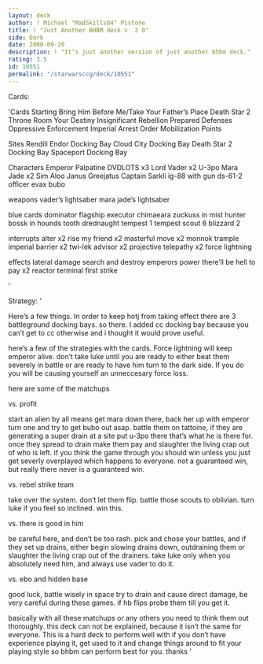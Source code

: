 ```yaml
---
layout: deck
author: ! Michael "MadSkills84" Pistone
title: ! "Just Another BHBM deck v  2 0"
side: Dark
date: 2000-09-20
description: ! "It’s just another version of just another bhbm deck."
rating: 3.5
id: 10551
permalink: "/starwarsccg/deck/10551"
---
```

Cards: 

'Cards Starting
Bring Him Before Me/Take Your Father’s Place
Death Star 2 Throne Room
Your Destiny
Insignificant Rebellion
Prepared Defenses
Oppressive Enforcement
Imperial Arrest Order
Mobilization Points

Sites
Rendili
Endor Docking Bay
Cloud City Docking Bay
Death Star 2 Docking Bay
Spaceport Docking Bay

Characters
Emperor Palpatine
DVDLOTS x3
Lord Vader x2
U-3po
Mara Jade x2
Sim Aloo
Janus Greejatus
Captain Sarkli
ig-88 with gun
ds-61-2
officer evax
bubo

weapons
vader’s lightsaber
mara jade’s lightsaber

blue cards
dominator
flagship executor
chimaeara
zuckuss in mist hunter
bossk in hounds tooth
drednaught
tempest 1
tempest scout 6
blizzard 2

interrupts
alter x2
rise my friend x2
masterful move x2
monnok
trample
imperial barrier x2
twi-lek advisor x2
projective telepathy x2
force lightning

effects
lateral damage
search and destroy
emperors power
there’ll be hell to pay x2
reactor terminal
first strike

'

Strategy: '

Here’s a few things.	In order to keep hotj from taking effect there are 3 battleground docking bays.  so there.  I added cc docking bay because you can’t get to cc otherwise and i thought it would prove useful.

here’s a few of the strategies with the cards.  Force lightning will keep emperor alive.  don’t take luke until you are ready to either beat them severely in battle or are ready to have him turn to the dark side.	If you do you will be causing yourself an unneccesary force loss.

here are some of the matchups

vs. profit

start an alien by all means get mara down there, back her up with emperor turn one and try to get bubo out asap.  battle them on tattoine, if they are generating a super drain at a site put u-3po there that’s what he is there for.  once they spread to drain make them pay and slaughter the living crap out of who is left.  if you think the game through you should win unless you just get severly overplayed which happens to everyone.  not a guaranteed win, but really there never is a guaranteed win.

vs. rebel strike team

take over the system. don’t let them flip.  battle those scouts to oblivian.  turn luke if you feel so inclined.  win this.

vs. there is good in him

be careful here, and don’t be too rash.  pick and chose your battles, and if they set up drains, either begin slowing drains down, outdraining them or slaughter the living crap out of the drainers.  take luke only when you absolutely need him, and always use vader to do it.

vs. ebo and hidden base

good luck, battle wisely in space try to drain and cause direct damage, be very careful during these games.  if hb flips probe them till you get it.

basically with all these matchups or any others you need to think them out thoroughly.	this deck can not be explained, because it isn’t the same for everyone.  This is a hard deck to perform well with if you don’t have experience playing it, get used to it and change things around to fit your playing style so bhbm can perform best for you.  thanks  '

